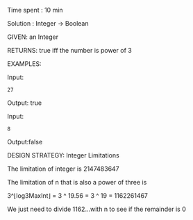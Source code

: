 Time spent : 10 min

Solution : Integer -> Boolean

GIVEN: an Integer

RETURNS: true iff the number is power of 3

EXAMPLES:

Input: 

```
27
```

Output: true

Input: 

```
8
```

Output:false

DESIGN STRATEGY: Integer Limitations

The limitation of integer is 2147483647

The limitation of n that is also a power of three is 

3^⌊log3MaxInt⌋ = 3 ^ 19.56 = 3 ^ 19 = 1162261467

We just need to divide 1162…with n to see if the remainder is 0